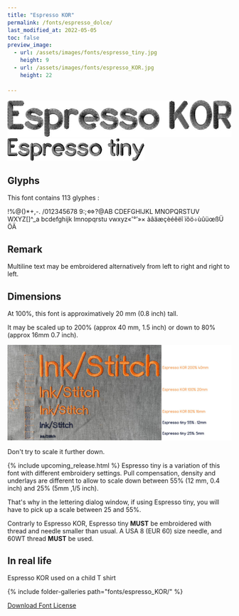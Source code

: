 ```yaml
---
title: "Espresso KOR"
permalink: /fonts/espresso_dolce/
last_modified_at: 2022-05-05
toc: false
preview_image:
  - url: /assets/images/fonts/espresso_tiny.jpg
    height: 9
  - url: /assets/images/fonts/espresso_KOR.jpg
    height: 22

---
```

![Espresso KOR](/assets/images/fonts/espresso_KOR.jpg)
![Espresso tiny](/assets/images/fonts/espresso_tiny.jpg)


## Glyphs
This font  contains  113 glyphes :

!%@()*+,-.
/012345678
9:;<=>?@AB
CDEFGHIJKL
MNOPQRSTUV
WXYZ[\]^_a
bcdefghijk
lmnopqrstu
vwxyz«'°’»×
àâäæçèéêëî
ïôö÷ùûüœßÜ
ÖÄ

## Remark
Multiline text may be embroidered alternatively from left to right and  right to left.
## Dimensions

At 100%, this font is approximatively  20 mm  (0.8 inch) tall.

It may be scaled up to  200% (approx 40 mm, 1.5 inch) or down to 80% (approx 16mm 0.7 inch).

![Dimensions Espresso](/assets/images/fonts/Sizing/espressosizing.jpg)

Don't try to scale it further down.


{% include upcoming_release.html %}
Espresso tiny  is a variation of this font with different embroidery settings. Pull compensation, density and underlays are different to allow to scale down between 55% (12 mm, 0.4 inch) and 25% (5mm ,1/5 inch). 

That's why in the lettering dialog window, if using Espresso tiny, you will have to pick up a scale between 25 and 55%. 

Contrarly to Espresso KOR, Espresso tiny   **MUST** be embroidered with thread and needle smaller than usual.
A USA 8 (EUR 60) size needle, and 60WT thread **MUST** be used.


## In real life

Espresso KOR used  on a child T shirt

{% include folder-galleries path="fonts/espresso_KOR/" %}


[Download Font License](https://github.com/inkstitch/inkstitch/tree/main/fonts/espresso_KOR/LICENSE)
